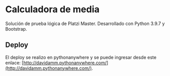 # Calculadora de media

Solución de prueba lógica de Platzi Master. Desarrollado con Python 3.9.7 y Bootstrap.

## Deploy

El deploy se realizo en pythonanywhere y se puede ingresar desde este enlace: [http://davidamm.pythonanywhere.com/](http://davidamm.pythonanywhere.com/).